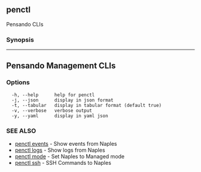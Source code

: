 ## penctl

Pensando CLIs

### Synopsis



--------------------------
 Pensando Management CLIs 
--------------------------


### Options

```
  -h, --help      help for penctl
  -j, --json      display in json format
  -t, --tabular   display in tabular format (default true)
  -v, --verbose   verbose output
  -y, --yaml      display in yaml json
```

### SEE ALSO
* [penctl events](penctl_events.md)	 - Show events from Naples
* [penctl logs](penctl_logs.md)	 - Show logs from Naples
* [penctl mode](penctl_mode.md)	 - Set Naples to Managed mode
* [penctl ssh](penctl_ssh.md)	 - SSH Commands to Naples

